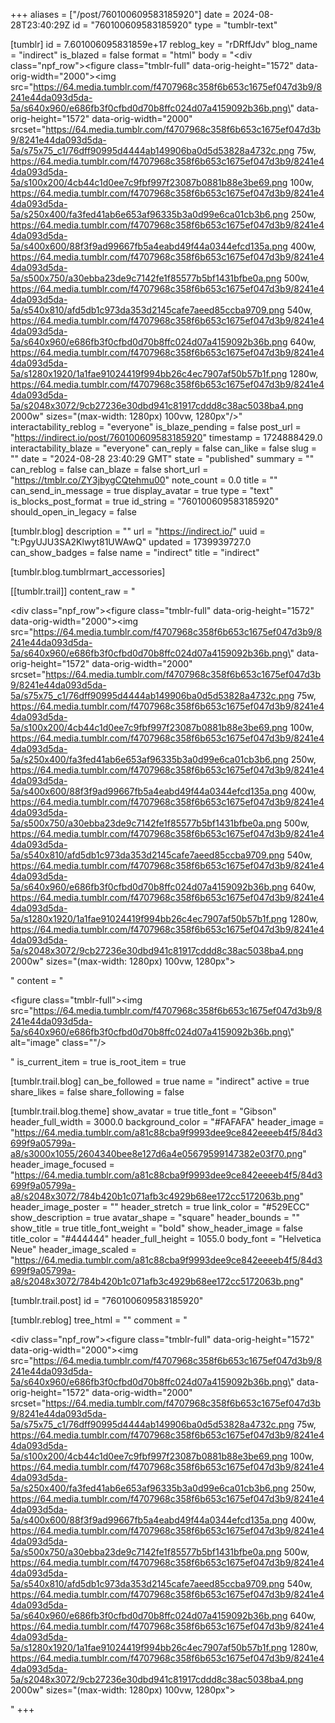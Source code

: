 +++
aliases = ["/post/760100609583185920"]
date = 2024-08-28T23:40:29Z
id = "760100609583185920"
type = "tumblr-text"

[tumblr]
id = 7.601006095831859e+17
reblog_key = "rDRffJdv"
blog_name = "indirect"
is_blazed = false
format = "html"
body = "<div class=\"npf_row\"><figure class=\"tmblr-full\" data-orig-height=\"1572\" data-orig-width=\"2000\"><img src=\"https://64.media.tumblr.com/f4707968c358f6b653c1675ef047d3b9/8241e44da093d5da-5a/s640x960/e686fb3f0cfbd0d70b8ffc024d07a4159092b36b.png\" data-orig-height=\"1572\" data-orig-width=\"2000\" srcset=\"https://64.media.tumblr.com/f4707968c358f6b653c1675ef047d3b9/8241e44da093d5da-5a/s75x75_c1/76dff90995d4444ab149906ba0d5d53828a4732c.png 75w, https://64.media.tumblr.com/f4707968c358f6b653c1675ef047d3b9/8241e44da093d5da-5a/s100x200/4cb44c1d0ee7c9fbf997f23087b0881b88e3be69.png 100w, https://64.media.tumblr.com/f4707968c358f6b653c1675ef047d3b9/8241e44da093d5da-5a/s250x400/fa3fed41ab6e653af96335b3a0d99e6ca01cb3b6.png 250w, https://64.media.tumblr.com/f4707968c358f6b653c1675ef047d3b9/8241e44da093d5da-5a/s400x600/88f3f9ad99667fb5a4eabd49f44a0344efcd135a.png 400w, https://64.media.tumblr.com/f4707968c358f6b653c1675ef047d3b9/8241e44da093d5da-5a/s500x750/a30ebba23de9c7142fe1f85577b5bf1431bfbe0a.png 500w, https://64.media.tumblr.com/f4707968c358f6b653c1675ef047d3b9/8241e44da093d5da-5a/s540x810/afd5db1c973da353d2145cafe7aeed85ccba9709.png 540w, https://64.media.tumblr.com/f4707968c358f6b653c1675ef047d3b9/8241e44da093d5da-5a/s640x960/e686fb3f0cfbd0d70b8ffc024d07a4159092b36b.png 640w, https://64.media.tumblr.com/f4707968c358f6b653c1675ef047d3b9/8241e44da093d5da-5a/s1280x1920/1a1fae91024419f994bb26c4ec7907af50b57b1f.png 1280w, https://64.media.tumblr.com/f4707968c358f6b653c1675ef047d3b9/8241e44da093d5da-5a/s2048x3072/9cb27236e30dbd941c81917cddd8c38ac5038ba4.png 2000w\" sizes=\"(max-width: 1280px) 100vw, 1280px\"/></figure></div>"
interactability_reblog = "everyone"
is_blaze_pending = false
post_url = "https://indirect.io/post/760100609583185920"
timestamp = 1724888429.0
interactability_blaze = "everyone"
can_reply = false
can_like = false
slug = ""
date = "2024-08-28 23:40:29 GMT"
state = "published"
summary = ""
can_reblog = false
can_blaze = false
short_url = "https://tmblr.co/ZY3jbygCQtehmu00"
note_count = 0.0
title = ""
can_send_in_message = true
display_avatar = true
type = "text"
is_blocks_post_format = true
id_string = "760100609583185920"
should_open_in_legacy = false

[tumblr.blog]
description = ""
url = "https://indirect.io/"
uuid = "t:PgyUJU3SA2Klwyt81UWAwQ"
updated = 1739939727.0
can_show_badges = false
name = "indirect"
title = "indirect"

[tumblr.blog.tumblrmart_accessories]

[[tumblr.trail]]
content_raw = "<p><div class=\"npf_row\"><figure class=\"tmblr-full\" data-orig-height=\"1572\" data-orig-width=\"2000\"><img src=\"https://64.media.tumblr.com/f4707968c358f6b653c1675ef047d3b9/8241e44da093d5da-5a/s640x960/e686fb3f0cfbd0d70b8ffc024d07a4159092b36b.png\" data-orig-height=\"1572\" data-orig-width=\"2000\" srcset=\"https://64.media.tumblr.com/f4707968c358f6b653c1675ef047d3b9/8241e44da093d5da-5a/s75x75_c1/76dff90995d4444ab149906ba0d5d53828a4732c.png 75w, https://64.media.tumblr.com/f4707968c358f6b653c1675ef047d3b9/8241e44da093d5da-5a/s100x200/4cb44c1d0ee7c9fbf997f23087b0881b88e3be69.png 100w, https://64.media.tumblr.com/f4707968c358f6b653c1675ef047d3b9/8241e44da093d5da-5a/s250x400/fa3fed41ab6e653af96335b3a0d99e6ca01cb3b6.png 250w, https://64.media.tumblr.com/f4707968c358f6b653c1675ef047d3b9/8241e44da093d5da-5a/s400x600/88f3f9ad99667fb5a4eabd49f44a0344efcd135a.png 400w, https://64.media.tumblr.com/f4707968c358f6b653c1675ef047d3b9/8241e44da093d5da-5a/s500x750/a30ebba23de9c7142fe1f85577b5bf1431bfbe0a.png 500w, https://64.media.tumblr.com/f4707968c358f6b653c1675ef047d3b9/8241e44da093d5da-5a/s540x810/afd5db1c973da353d2145cafe7aeed85ccba9709.png 540w, https://64.media.tumblr.com/f4707968c358f6b653c1675ef047d3b9/8241e44da093d5da-5a/s640x960/e686fb3f0cfbd0d70b8ffc024d07a4159092b36b.png 640w, https://64.media.tumblr.com/f4707968c358f6b653c1675ef047d3b9/8241e44da093d5da-5a/s1280x1920/1a1fae91024419f994bb26c4ec7907af50b57b1f.png 1280w, https://64.media.tumblr.com/f4707968c358f6b653c1675ef047d3b9/8241e44da093d5da-5a/s2048x3072/9cb27236e30dbd941c81917cddd8c38ac5038ba4.png 2000w\" sizes=\"(max-width: 1280px) 100vw, 1280px\"></figure></div></p>"
content = "<p><figure class=\"tmblr-full\"><img src=\"https://64.media.tumblr.com/f4707968c358f6b653c1675ef047d3b9/8241e44da093d5da-5a/s640x960/e686fb3f0cfbd0d70b8ffc024d07a4159092b36b.png\" alt=\"image\" class=\"\"/></figure></p>"
is_current_item = true
is_root_item = true

[tumblr.trail.blog]
can_be_followed = true
name = "indirect"
active = true
share_likes = false
share_following = false

[tumblr.trail.blog.theme]
show_avatar = true
title_font = "Gibson"
header_full_width = 3000.0
background_color = "#FAFAFA"
header_image = "https://64.media.tumblr.com/a81c88cba9f9993dee9ce842eeeeb4f5/84d3699f9a05799a-a8/s3000x1055/2604340bee8e127d6a4e05679599147382e03f70.png"
header_image_focused = "https://64.media.tumblr.com/a81c88cba9f9993dee9ce842eeeeb4f5/84d3699f9a05799a-a8/s2048x3072/784b420b1c071afb3c4929b68ee172cc5172063b.png"
header_image_poster = ""
header_stretch = true
link_color = "#529ECC"
show_description = true
avatar_shape = "square"
header_bounds = ""
show_title = true
title_font_weight = "bold"
show_header_image = false
title_color = "#444444"
header_full_height = 1055.0
body_font = "Helvetica Neue"
header_image_scaled = "https://64.media.tumblr.com/a81c88cba9f9993dee9ce842eeeeb4f5/84d3699f9a05799a-a8/s2048x3072/784b420b1c071afb3c4929b68ee172cc5172063b.png"

[tumblr.trail.post]
id = "760100609583185920"

[tumblr.reblog]
tree_html = ""
comment = "<p><div class=\"npf_row\"><figure class=\"tmblr-full\" data-orig-height=\"1572\" data-orig-width=\"2000\"><img src=\"https://64.media.tumblr.com/f4707968c358f6b653c1675ef047d3b9/8241e44da093d5da-5a/s640x960/e686fb3f0cfbd0d70b8ffc024d07a4159092b36b.png\" data-orig-height=\"1572\" data-orig-width=\"2000\" srcset=\"https://64.media.tumblr.com/f4707968c358f6b653c1675ef047d3b9/8241e44da093d5da-5a/s75x75_c1/76dff90995d4444ab149906ba0d5d53828a4732c.png 75w, https://64.media.tumblr.com/f4707968c358f6b653c1675ef047d3b9/8241e44da093d5da-5a/s100x200/4cb44c1d0ee7c9fbf997f23087b0881b88e3be69.png 100w, https://64.media.tumblr.com/f4707968c358f6b653c1675ef047d3b9/8241e44da093d5da-5a/s250x400/fa3fed41ab6e653af96335b3a0d99e6ca01cb3b6.png 250w, https://64.media.tumblr.com/f4707968c358f6b653c1675ef047d3b9/8241e44da093d5da-5a/s400x600/88f3f9ad99667fb5a4eabd49f44a0344efcd135a.png 400w, https://64.media.tumblr.com/f4707968c358f6b653c1675ef047d3b9/8241e44da093d5da-5a/s500x750/a30ebba23de9c7142fe1f85577b5bf1431bfbe0a.png 500w, https://64.media.tumblr.com/f4707968c358f6b653c1675ef047d3b9/8241e44da093d5da-5a/s540x810/afd5db1c973da353d2145cafe7aeed85ccba9709.png 540w, https://64.media.tumblr.com/f4707968c358f6b653c1675ef047d3b9/8241e44da093d5da-5a/s640x960/e686fb3f0cfbd0d70b8ffc024d07a4159092b36b.png 640w, https://64.media.tumblr.com/f4707968c358f6b653c1675ef047d3b9/8241e44da093d5da-5a/s1280x1920/1a1fae91024419f994bb26c4ec7907af50b57b1f.png 1280w, https://64.media.tumblr.com/f4707968c358f6b653c1675ef047d3b9/8241e44da093d5da-5a/s2048x3072/9cb27236e30dbd941c81917cddd8c38ac5038ba4.png 2000w\" sizes=\"(max-width: 1280px) 100vw, 1280px\"></figure></div></p>"
+++
